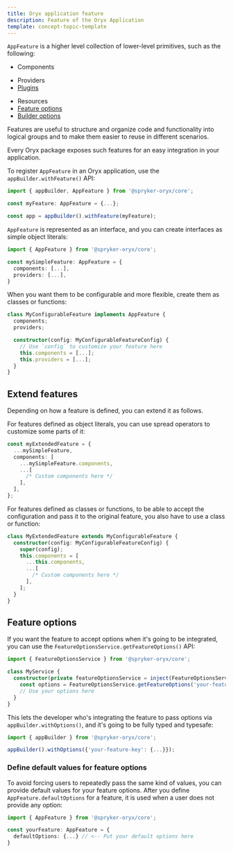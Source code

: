 ```yaml
---
title: Oryx application feature
description: Feature of the Oryx Application
template: concept-topic-template
---
```



`AppFeature` is a higher level collection of lower-level primitives, such as the following:

<!-- TODO: Link to components -->
- Components
<!-- TODO: Link to providers -->
- Providers
- [Plugins](/docs/scos/dev/front-end-development/{{page.version}}/oryx/oryx-application-orchestration/oryx-application-plugins.html)
<!-- TODO: Link to resources -->
- Resources
- [Feature options](#feature-options)
- [Builder options](/docs/scos/dev/front-end-development/{{page.version}}/oryx/oryx-application-orchestration/oryx-application-orchestration.html#customization-of-options)

Features are useful to structure and organize code and functionality into logical groups and to make them easier to reuse in different scenarios.

Every Oryx package exposes such features for an easy integration in your application.

To register `AppFeature` in an Oryx application, use the `appBuilder.withFeature()` API:

```ts
import { appBuilder, AppFeature } from '@spryker-oryx/core';

const myFeature: AppFeature = {...};

const app = appBuilder().withFeature(myFeature);
```

`AppFeature` is represented as an interface, and you can create interfaces as simple object literals:

```ts
import { AppFeature } from '@spryker-oryx/core';

const mySimpleFeature: AppFeature = {
  components: [...],
  providers: [...],
}
```

When you want them to be configurable and more flexible, create them as classes or functions:

```ts
class MyConfigurableFeature implements AppFeature {
  components;
  providers;

  constructor(config: MyConfigurableFeatureConfig) {
    // Use `config` to customize your feature here
    this.components = [...];
    this.providers = [...];
  }
}
```

## Extend features

Depending on how a feature is defined, you can extend it as follows.

For features defined as object literals, you can use spread operators to customize some parts of it:

```ts
const myExtendedFeature = {
  ...mySimpleFeature,
  components: [
    ...mySimpleFeature.components,
    ...[
      /* Custom components here */
    ],
  ],
};
```

For features defined as classes or functions, to be able to accept the configuration and pass it to the original feature, you also have to use a class or function:

```ts
class MyExtendedFeature extends MyConfigurableFeature {
  constructor(config: MyConfigurableFeatureConfig) {
    super(config);
    this.components = [
      ...this.components,
      ...[
        /* Custom components here */
      ],
    ];
  }
}
```

## Feature options

If you want the feature to accept options when it's going to be integrated, you can use the `FeatureOptionsService.getFeatureOptions()` API:

```ts
import { FeatureOptionsService } from '@spryker-oryx/core';

class MyService {
  constructor(private featureOptionsService = inject(FeatureOptionsService)) {
    const options = FeatureOptionsService.getFeatureOptions('your-feature-key');
    // Use your options here
  }
}
```

This lets the developer who's integrating the feature to pass options via `appBuilder.withOptions()`, and it's going to be fully typed and typesafe:

```ts
import { appBuilder } from '@spryker-oryx/core';

appBuilder().withOptions({'your-feature-key': {...}});
```

### Define default values for feature options

To avoid forcing users to repeatedly pass the same kind of values, you can provide default values for your feature options. After you define `AppFeature.defaultOptions` for a feature, it is used when a user does not provide any option:

```ts
import { AppFeature } from '@spryker-oryx/core';

const yourFeature: AppFeature = {
  defaultOptions: {...} // <-- Put your default options here
}
```
